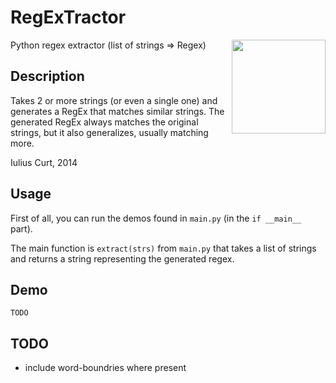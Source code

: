 RegExTractor
============

<img align="right" src="http://www.iuliux.ro/images/tractor_silhouette.png" width="150px" />
Python regex extractor (list of strings => Regex)

Description
-----------

Takes 2 or more strings (or even a single one) and generates a RegEx that
matches similar strings.
The generated RegEx always matches the original strings, but it also
generalizes, usually matching more.

Iulius Curt, 2014

Usage
-----

First of all, you can run the demos found in `main.py` (in the `if __main__` part).

The main function is `extract(strs)` from `main.py` that takes a list of strings and returns a string representing
the generated regex.

Demo
----

`TODO`


TODO
----

- include word-boundries where present

